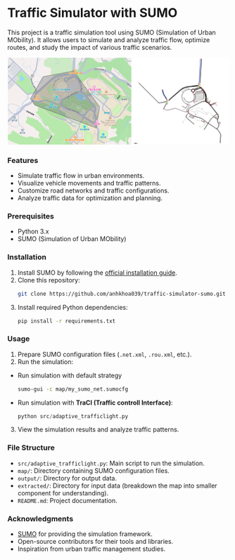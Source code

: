 # Traffic Simulator with SUMO
This project is a traffic simulation tool using SUMO (Simulation of Urban MObility). It allows users to simulate and analyze traffic flow, optimize routes, and study the impact of various traffic scenarios.


![Figure 1: Chang Gung Area](map/crop-img.png)
### Features
- Simulate traffic flow in urban environments.
- Visualize vehicle movements and traffic patterns.
- Customize road networks and traffic configurations.
- Analyze traffic data for optimization and planning.

### Prerequisites
- Python 3.x
- SUMO (Simulation of Urban MObility)

### Installation
1. Install SUMO by following the [official installation guide](https://sumo.dlr.de/docs/Installing.html).
2. Clone this repository:
    ```bash
    git clone https://github.com/anhkhoa039/traffic-simulator-sumo.git
    ```
3. Install required Python dependencies:
    ```bash
    pip install -r requirements.txt
    ```

### Usage
1. Prepare SUMO configuration files (`.net.xml`, `.rou.xml`, etc.).
2. Run the simulation:  
- Run simulation with default strategy
    ```bash
    sumo-gui -c map/my_sumo_net.sumocfg 
    ```
- Run simulation with **TraCI (Traffic controll Interface)**:
    ```python
    python src/adaptive_trafficlight.py
    ```

3. View the simulation results and analyze traffic patterns.

### File Structure
- `src/adaptive_trafficlight.py`: Main script to run the simulation.
- `map/`: Directory containing SUMO configuration files.
- `output/`: Directory for output data.
- `extracted/`: Directory for input data (breakdown the map into smaller component for understanding).
- `README.md`: Project documentation.


### Acknowledgments
- [SUMO](https://sumo.dlr.de/) for providing the simulation framework.
- Open-source contributors for their tools and libraries.
- Inspiration from urban traffic management studies.